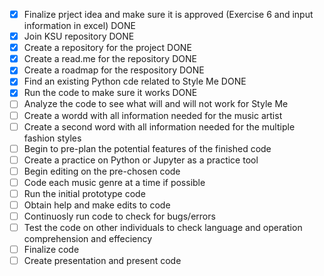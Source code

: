 - [X]  Finalize prject idea and make sure it is approved (Exercise 6 and input information in excel) DONE
- [X]  Join KSU repository DONE
- [X]  Create a repository for the project DONE
- [X]  Create a read.me for the repository DONE
- [X]  Create a roadmap for the respository DONE
- [X]  Find an existing Python cde related to Style Me DONE
- [X]  Run the code to make sure it works DONE
- [ ]  Analyze the code to see what will and will not work for Style Me
- [ ]  Create a wordd with all information needed for the music artist
- [ ]  Create a second word with all information needed for the multiple fashion styles
- [ ]  Begin to pre-plan the potential features of the finished code
- [ ]  Create a practice on Python or Jupyter as a practice tool
- [ ]  Begin editing on the pre-chosen code 
- [ ]  Code each music genre at a time if possible
- [ ]  Run the initial prototype code 
- [ ]  Obtain help and make edits to code 
- [ ]  Continuosly run code to check for bugs/errors
- [ ]  Test the code on other individuals to check language and operation comprehension and effeciency
- [ ]  Finalize code
- [ ]  Create presentation and present code
